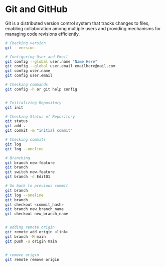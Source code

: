 # Git and GitHub
Git is a distributed version control system that tracks changes to files, enabling collaboration among multiple users and providing mechanisms for managing code revisions efficiently.

```bash
# Checking version
git --version

# Configuring User and Email 
git config --global user.name "Name Here"
git config --global user.email emailhere@mail.com
git config user.name
git config user.email

# Checking commands
git config -h or git help config


# Initializing Repository
git init

# Checking Status of Repository
git status
git add .
git commit -m "initial commit"

# Checking commits
git log
git log --oneline

# Branching
git branch new-feature
git branch
git switch new-feature
git branch -d Edit01

# Go back to previous commit
git branch
git log --oneline
git branch
git checkout <commit_hash>
git branch new_branch_name
git checkout new_branch_name


# adding remote origin
git remote add origin <link>
git branch -M main
git push -u origin main


# remove origin
git remote remove origin